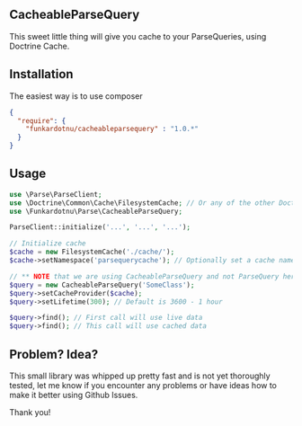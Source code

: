 CacheableParseQuery
-------------------

This sweet little thing will give you cache to your ParseQueries, using Doctrine Cache.

Installation
------------

The easiest way is to use composer

```json
{
  "require": {
    "funkardotnu/cacheableparsequery" : "1.0.*"
  }
}
```

Usage
-----

```php
use \Parse\ParseClient;
use \Doctrine\Common\Cache\FilesystemCache; // Or any of the other Doctrine Cache providers
use \Funkardotnu\Parse\CacheableParseQuery;

ParseClient::initialize('...', '...', '...');

// Initialize cache
$cache = new FilesystemCache('./cache/');
$cache->setNamespace('parsequerycache'); // Optionally set a cache namespace

// ** NOTE that we are using CacheableParseQuery and not ParseQuery here
$query = new CacheableParseQuery('SomeClass');
$query->setCacheProvider($cache);
$query->setLifetime(300); // Default is 3600 - 1 hour

$query->find(); // First call will use live data
$query->find(); // This call will use cached data
```

Problem? Idea?
--------------

This small library was whipped up pretty fast and is not yet thoroughly tested, let me know if you encounter any
problems or have ideas how to make it better using Github Issues.

Thank you!
